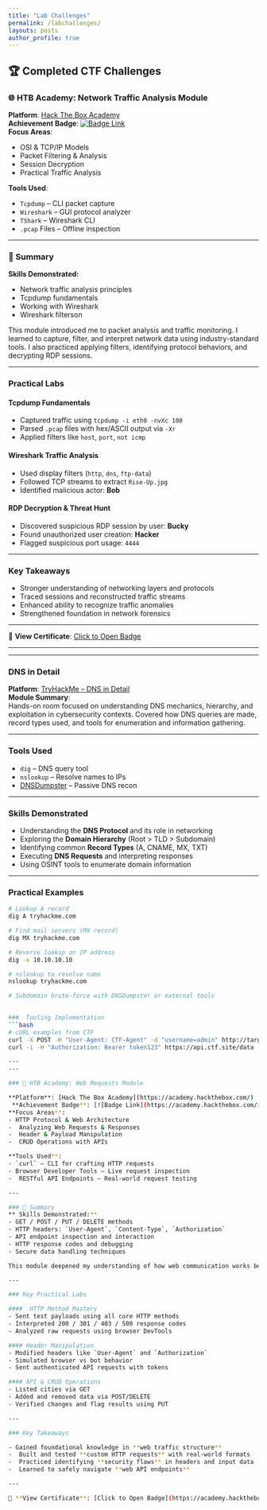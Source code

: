 ```yaml
---
title: "Lab Challenges"
permalink: /labchallenges/
layouts: posts
author_profile: true
---
```


## 🏆 Completed CTF Challenges


### 🌐 HTB Academy: Network Traffic Analysis Module

**Platform**: [Hack The Box Academy](https://academy.hackthebox.com/)  
**Achievement Badge**: [![Badge Link](https://academy.hackthebox.com/images/badges/network-traffic-analysis.svg)](https://academy.hackthebox.com/achievement/1918558/81)  
**Focus Areas**:  
-  OSI & TCP/IP Models  
-  Packet Filtering & Analysis  
- Session Decryption  
- Practical Traffic Analysis  

**Tools Used**:  
- `Tcpdump` – CLI packet capture  
- `Wireshark` – GUI protocol analyzer  
- `TShark` – Wireshark CLI  
-  `.pcap` Files – Offline inspection

---

### 📝 Summary
**Skills Demonstrated:**
- Network traffic analysis principles
- Tcpdump fundamentals
- Working with Wireshark
- Wireshark filterson

This module introduced me to packet analysis and traffic monitoring. I learned to capture, filter, and interpret network data using industry-standard tools. I also practiced applying filters, identifying protocol behaviors, and decrypting RDP sessions.

---

### Practical Labs

#### Tcpdump Fundamentals
- Captured traffic using `tcpdump -i eth0 -nvXc 100`
- Parsed `.pcap` files with hex/ASCII output via `-Xr`
- Applied filters like `host`, `port`, `not icmp`

#### Wireshark Traffic Analysis
- Used display filters (`http`, `dns`, `ftp-data`)
- Followed TCP streams to extract `Rise-Up.jpg`
- Identified malicious actor: **Bob**

####  RDP Decryption & Threat Hunt
- Discovered suspicious RDP session by user: **Bucky**
- Found unauthorized user creation: **Hacker**
- Flagged suspicious port usage: `4444`

---

### Key Takeaways

- Stronger understanding of networking layers and protocols  
- Traced sessions and reconstructed traffic streams  
-  Enhanced ability to recognize traffic anomalies  
- Strengthened foundation in network forensics

---

📌 **View Certificate**: [Click to Open Badge](https://academy.hackthebox.com/achievement/1918558/81)

---

---

### **DNS in Detail**  

**Platform**: [TryHackMe – DNS in Detail](https://tryhackme.com/room/dnsindetail)  
**Module Summary**:  
Hands-on room focused on understanding DNS mechanics, hierarchy, and exploitation in cybersecurity contexts. Covered how DNS queries are made, record types used, and tools for enumeration and information gathering.

---

### Tools Used
-  `dig` – DNS query tool  
-  `nslookup` – Resolve names to IPs  
-  [DNSDumpster](https://dnsdumpster.com) – Passive DNS recon  

---

### Skills Demonstrated
- Understanding the **DNS Protocol** and its role in networking  
-  Exploring the **Domain Hierarchy** (Root > TLD > Subdomain)  
-  Identifying common **Record Types** (A, CNAME, MX, TXT)  
- Executing **DNS Requests** and interpreting responses  
- Using OSINT tools to enumerate domain information

---

### Practical Examples

```bash
# Lookup A record
dig A tryhackme.com

# Find mail servers (MX record)
dig MX tryhackme.com

# Reverse lookup an IP address
dig -x 10.10.10.10

# nslookup to resolve name
nslookup tryhackme.com

# Subdomain brute-force with DNSDumpster or external tools
  

###  Tooling Implementation
```bash
# cURL examples from CTF
curl -X POST -H "User-Agent: CTF-Agent" -d "username=admin" http://target.site/login
curl -i -H "Authorization: Bearer token123" https://api.ctf.site/data

---
---

### 🎲 HTB Academy: Web Requests Module

**Platform**: [Hack The Box Academy](https://academy.hackthebox.com/)  
 **Achievement Badge**: [![Badge Link](https://academy.hackthebox.com/images/badges/web-requests.svg)](https://academy.hackthebox.com/achievement/badge/cb163662-43a1-11f0-bcfdbea50ffe6cb4)  
**Focus Areas**:  
- HTTP Protocol & Web Architecture  
-  Analyzing Web Requests & Responses  
-  Header & Payload Manipulation  
-  CRUD Operations with APIs  

**Tools Used**:  
- `curl` – CLI for crafting HTTP requests  
- Browser Developer Tools – Live request inspection  
-  RESTful API Endpoints – Real-world request testing

---

### 📝 Summary  
** Skills Demonstrated:**  
- GET / POST / PUT / DELETE methods  
- HTTP headers: `User-Agent`, `Content-Type`, `Authorization`  
- API endpoint inspection and interaction  
- HTTP response codes and debugging  
- Secure data handling techniques  

This module deepened my understanding of how web communication works behind the scenes. I gained hands-on experience crafting and intercepting HTTP requests, working with headers, and interacting with REST APIs using both CLI and browser tools. This reinforced my ability to identify insecure endpoints and vulnerabilities in web-based communication.

---

### Key Practical Labs

####  HTTP Method Mastery  
- Sent test payloads using all core HTTP methods  
- Interpreted 200 / 301 / 403 / 500 response codes  
- Analyzed raw requests using browser DevTools  

#### Header Manipulation  
- Modified headers like `User-Agent` and `Authorization`  
- Simulated browser vs bot behavior  
- Sent authenticated API requests with tokens  

#### API & CRUD Operations  
- Listed cities via GET  
- Added and removed data via POST/DELETE  
- Verified changes and flag results using PUT  

---

### Key Takeaways

- Gained foundational knowledge in **web traffic structure**  
-  Built and tested **custom HTTP requests** with real-world formats  
-  Practiced identifying **security flaws** in headers and input data  
-  Learned to safely navigate **web API endpoints**

---

📌 **View Certificate**: [Click to Open Badge](https://academy.hackthebox.com/achievement/badge/cb163662-43a1-11f0-bcfdbea50ffe6cb4)
